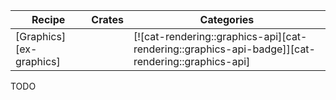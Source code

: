| Recipe | Crates | Categories |
|--------|--------|------------|
| [Graphics][ex-graphics] |  | [![cat-rendering::graphics-api][cat-rendering::graphics-api-badge]][cat-rendering::graphics-api] |

<div class="hidden">
TODO
</div>
